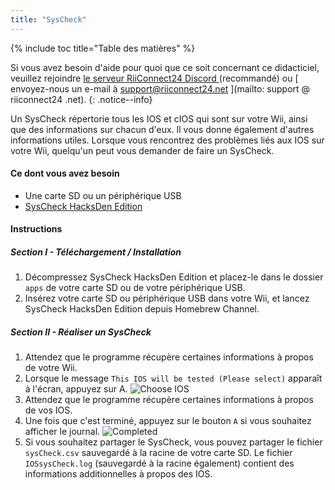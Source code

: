 ```yaml
---
title: "SysCheck"
---
```


{% include toc title="Table des matières" %}

Si vous avez besoin d'aide pour quoi que ce soit concernant ce didacticiel, veuillez rejoindre [ le serveur RiiConnect24 Discord ](https://discord.gg/rc24) (recommandé) ou [ envoyez-nous un e-mail à support@riiconnect24.net ](mailto: support @ riiconnect24 .net).
{: .notice--info}

Un SysCheck répertorie tous les IOS et cIOS qui sont sur votre Wii, ainsi que des informations sur chacun d'eux. Il vous donne également d'autres informations utiles. Lorsque vous rencontrez des problèmes liés aux IOS sur votre Wii, quelqu'un peut vous demander de faire un SysCheck.

#### Ce dont vous avez besoin

* Une carte SD ou un périphérique USB
* [SysCheck HacksDen Edition](/assets/files/SysCheckHDE.zip)

#### Instructions
##### Section I - Téléchargement / Installation

1. Décompressez SysCheck HacksDen Edition et placez-le dans le dossier `apps` de votre carte SD ou de votre périphérique USB.
2. Insérez votre carte SD ou périphérique USB dans votre Wii, et lancez SysCheck HacksDen Edition depuis Homebrew Channel.

##### Section II - Réaliser un SysCheck

1. Attendez que le programme récupère certaines informations à propos de votre Wii.
2. Lorsque le message `This IOS will be tested (Please select)` apparaît à l'écran, appuyez sur A. ![Choose IOS](/images/SysCheck/1.png)
3. Attendez que le programme récupère certaines informations à propos de vos IOS.
4. Une fois que c'est terminé, appuyez sur le bouton `A` si vous souhaitez afficher le journal. ![Completed](/images/SysCheck/2.png)
5. Si vous souhaitez partager le SysCheck, vous pouvez partager le fichier `sysCheck.csv` sauvegardé à la racine de votre carte SD. Le fichier `IOSsysCheck.log` (sauvegardé à la racine également) contient des informations additionnelles à propos des IOS.
